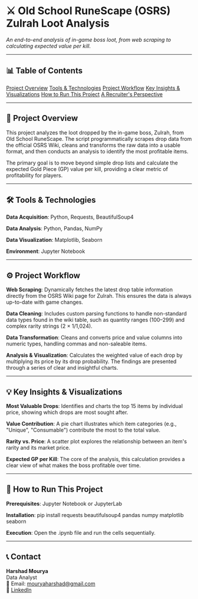 # ⚔️ Old School RuneScape (OSRS) Zulrah Loot Analysis

_An end-to-end analysis of in-game boss loot, from web scraping to calculating expected value per kill._

---
## 📊 Table of Contents
<a href="#project-overview">Project Overview</a>
<a href="#tools--technologies">Tools & Technologies</a>
<a href="#project-workflow">Project Workflow</a>
<a href="#key-insights--visualizations">Key Insights & Visualizations</a>
<a href="#how-to-run-this-project">How to Run This Project</a>
<a href="#recruiter-perspective">A Recruiter's Perspective</a>

---
<h2><a class="anchor" id="project-overview"></a>🎯 Project Overview</h2>

This project analyzes the loot dropped by the in-game boss, Zulrah, from Old School RuneScape. The script programmatically scrapes drop data from the official OSRS Wiki, cleans and transforms the raw data into a usable format, and then conducts an analysis to identify the most profitable items.

The primary goal is to move beyond simple drop lists and calculate the expected Gold Piece (GP) value per kill, providing a clear metric of profitability for players.

---
<h2><a class="anchor" id="tools--technologies"></a>🛠️ Tools & Technologies</h2>

**Data Acquisition**: Python, Requests, BeautifulSoup4

**Data Analysis**: Python, Pandas, NumPy

**Data Visualization**: Matplotlib, Seaborn

**Environment**: Jupyter Notebook

---
<h2><a class="anchor" id="project-workflow"></a>⚙️ Project Workflow</h2>

**Web Scraping**: Dynamically fetches the latest drop table information directly from the OSRS Wiki page for Zulrah. This ensures the data is always up-to-date with game changes.

**Data Cleaning**: Includes custom parsing functions to handle non-standard data types found in the wiki table, such as quantity ranges (100–299) and complex rarity strings (2 × 1/1,024).

**Data Transformation**: Cleans and converts price and value columns into numeric types, handling commas and non-saleable items.

**Analysis & Visualization**: Calculates the weighted value of each drop by multiplying its price by its drop probability. The findings are presented through a series of clear and insightful charts.

---
<h2><a class="anchor" id="key-insights--visualizations"></a>💡 Key Insights & Visualizations</h2>

**Most Valuable Drops**: Identifies and charts the top 15 items by individual price, showing which drops are most sought after.

**Value Contribution**: A pie chart illustrates which item categories (e.g., "Unique", "Consumable") contribute the most to the total value.

**Rarity vs. Price**: A scatter plot explores the relationship between an item's rarity and its market price.

**Expected GP per Kill**: The core of the analysis, this calculation provides a clear view of what makes the boss profitable over time.

---
<h2><a class="anchor" id="how-to-run-this-project"></a>🚀 How to Run This Project</h2>

**Prerequisites**: Jupyter Notebook or JupyterLab

**Installation**: pip install requests beautifulsoup4 pandas numpy matplotlib seaborn

**Execution**: Open the .ipynb file and run the cells sequentially.

---
<h2><a class="anchor" id="contact"></a>📞 Contact</h2>

**Harshad Mourya**<br>
Data Analyst<br>
📧 Email: mouryaharshad@gmail.com<br>
🔗 [LinkedIn](https://www.linkedin.com/in/harshad-mourya/)